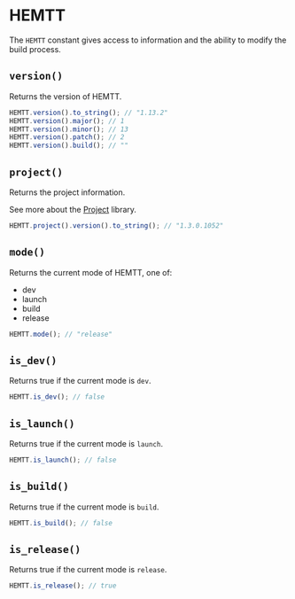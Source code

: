 # HEMTT

The `HEMTT` constant gives access to information and the ability to modify the build process.

## `version()`

Returns the version of HEMTT.

```js
HEMTT.version().to_string(); // "1.13.2"
HEMTT.version().major(); // 1
HEMTT.version().minor(); // 13
HEMTT.version().patch(); // 2
HEMTT.version().build(); // ""
```

## `project()`

Returns the project information.

See more about the [Project](project.md) library.

```js
HEMTT.project().version().to_string(); // "1.3.0.1052"
```

## `mode()`

Returns the current mode of HEMTT, one of:

- dev
- launch
- build
- release

```js
HEMTT.mode(); // "release"
```

## `is_dev()`

Returns true if the current mode is `dev`.

```js
HEMTT.is_dev(); // false
```

## `is_launch()`

Returns true if the current mode is `launch`.

```js
HEMTT.is_launch(); // false
```

## `is_build()`

Returns true if the current mode is `build`.

```js
HEMTT.is_build(); // false
```

## `is_release()`

Returns true if the current mode is `release`.

```js
HEMTT.is_release(); // true
```
